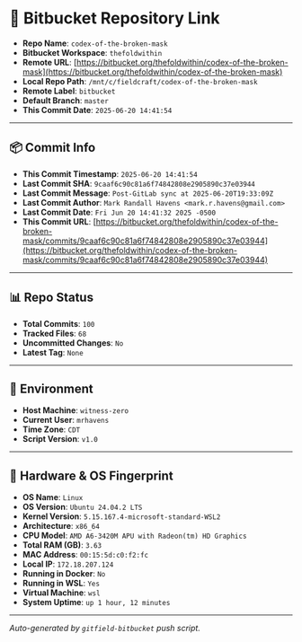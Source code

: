 # 🔗 Bitbucket Repository Link

- **Repo Name**: `codex-of-the-broken-mask`
- **Bitbucket Workspace**: `thefoldwithin`
- **Remote URL**: [https://bitbucket.org/thefoldwithin/codex-of-the-broken-mask](https://bitbucket.org/thefoldwithin/codex-of-the-broken-mask)
- **Local Repo Path**: `/mnt/c/fieldcraft/codex-of-the-broken-mask`
- **Remote Label**: `bitbucket`
- **Default Branch**: `master`
- **This Commit Date**: `2025-06-20 14:41:54`

---

## 📦 Commit Info

- **This Commit Timestamp**: `2025-06-20 14:41:54`
- **Last Commit SHA**: `9caaf6c90c81a6f74842808e2905890c37e03944`
- **Last Commit Message**: `Post-GitLab sync at 2025-06-20T19:33:09Z`
- **Last Commit Author**: `Mark Randall Havens <mark.r.havens@gmail.com>`
- **Last Commit Date**: `Fri Jun 20 14:41:32 2025 -0500`
- **This Commit URL**: [https://bitbucket.org/thefoldwithin/codex-of-the-broken-mask/commits/9caaf6c90c81a6f74842808e2905890c37e03944](https://bitbucket.org/thefoldwithin/codex-of-the-broken-mask/commits/9caaf6c90c81a6f74842808e2905890c37e03944)

---

## 📊 Repo Status

- **Total Commits**: `100`
- **Tracked Files**: `68`
- **Uncommitted Changes**: `No`
- **Latest Tag**: `None`

---

## 🧭 Environment

- **Host Machine**: `witness-zero`
- **Current User**: `mrhavens`
- **Time Zone**: `CDT`
- **Script Version**: `v1.0`

---

## 🧬 Hardware & OS Fingerprint

- **OS Name**: `Linux`
- **OS Version**: `Ubuntu 24.04.2 LTS`
- **Kernel Version**: `5.15.167.4-microsoft-standard-WSL2`
- **Architecture**: `x86_64`
- **CPU Model**: `AMD A6-3420M APU with Radeon(tm) HD Graphics`
- **Total RAM (GB)**: `3.63`
- **MAC Address**: `00:15:5d:c0:f2:fc`
- **Local IP**: `172.18.207.124`
- **Running in Docker**: `No`
- **Running in WSL**: `Yes`
- **Virtual Machine**: `wsl`
- **System Uptime**: `up 1 hour, 12 minutes`

---

_Auto-generated by `gitfield-bitbucket` push script._

